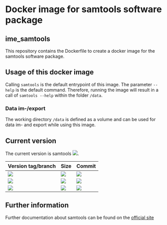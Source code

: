 # Docker image for samtools software package
## ime_samtools
This repository contains the Dockerfile to create a docker image for the samtools software package.

## Usage of this docker image
Calling `samtools` is the default entrypoint of this image. The parameter `--help` is the default command. Therefore, running the image will result in a call of `samtools --help` within the folder `/data`.
### Data im-/export
The working directory `/data` is defined as a volume and can be used for data im- and export while using this image.

## Current version
The current version is samtools [![](https://images.microbadger.com/badges/version/greatfireball/ime_samtools:v1.9.svg)](https://microbadger.com/images/greatfireball/ime_samtools:v1.9 "Get your own version badge on microbadger.com").

| Version tag/branch | Size | Commit |
|-|-|-|
| [![](https://images.microbadger.com/badges/version/greatfireball/ime_samtools:v1.9.svg)](https://microbadger.com/images/greatfireball/ime_samtools:v1.9 "Get your own version badge on microbadger.com") | [![](https://images.microbadger.com/badges/image/greatfireball/ime_samtools:v1.9.svg)](https://microbadger.com/images/greatfireball/ime_samtools:v1.9 "Get your own image badge on microbadger.com") | [![](https://images.microbadger.com/badges/commit/greatfireball/ime_samtools:v1.9.svg)](https://microbadger.com/images/greatfireball/ime_samtools:v1.9 "Get your own commit badge on microbadger.com") |
| [![](https://images.microbadger.com/badges/version/greatfireball/ime_samtools:master.svg)](https://microbadger.com/images/greatfireball/ime_samtools:master "Get your own version badge on microbadger.com") | [![](https://images.microbadger.com/badges/image/greatfireball/ime_samtools:master.svg)](https://microbadger.com/images/greatfireball/ime_samtools:master "Get your own image badge on microbadger.com") | [![](https://images.microbadger.com/badges/commit/greatfireball/ime_samtools:master.svg)](https://microbadger.com/images/greatfireball/ime_samtools:master "Get your own commit badge on microbadger.com") |
| [![](https://images.microbadger.com/badges/version/greatfireball/ime_samtools:develop.svg)](https://microbadger.com/images/greatfireball/ime_samtools:develop "Get your own version badge on microbadger.com") | [![](https://images.microbadger.com/badges/image/greatfireball/ime_samtools:develop.svg)](https://microbadger.com/images/greatfireball/ime_samtools:develop "Get your own image badge on microbadger.com") | [![](https://images.microbadger.com/badges/commit/greatfireball/ime_samtools:develop.svg)](https://microbadger.com/images/greatfireball/ime_samtools:develop "Get your own commit badge on microbadger.com") |

## Further information
Further documentation about samtools can be found on the [official site](http://www.htslib.org/doc/samtools.html)
